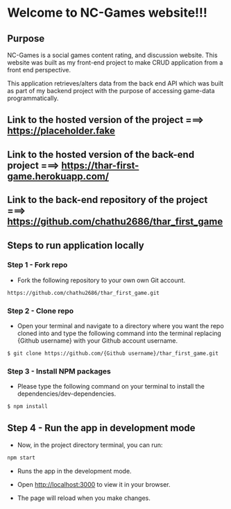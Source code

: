 # Welcome to NC-Games website!!!

## Purpose

NC-Games is a social games content rating, and discussion website. This website was built as my front-end project to make CRUD application from a front end perspective.

This application retrieves/alters data from the back end API which was built as part of my backend project with the purpose of accessing game-data programmatically.

## Link to the hosted version of the project ===> https://placeholder.fake

## Link to the hosted version of the back-end project ===> https://thar-first-game.herokuapp.com/

## Link to the back-end repository of the project ===> https://github.com/chathu2686/thar_first_game

## Steps to run application locally

### Step 1 - Fork repo

- Fork the following repository to your own own Git account.

```bash
https://github.com/chathu2686/thar_first_game.git
```

### Step 2 - Clone repo

- Open your terminal and navigate to a directory where you want the repo cloned into and type the following command into the terminal replacing {Github username} with your Github account username.

```bash
$ git clone https://github.com/{Github username}/thar_first_game.git
```

### Step 3 - Install NPM packages

- Please type the following command on your terminal to install the dependencies/dev-dependencies.

```bash
$ npm install
```

## Step 4 - Run the app in development mode

- Now, in the project directory terminal, you can run:

```bash
npm start
```

- Runs the app in the development mode.

- Open [http://localhost:3000](http://localhost:3000) to view it in your browser.

- The page will reload when you make changes.

